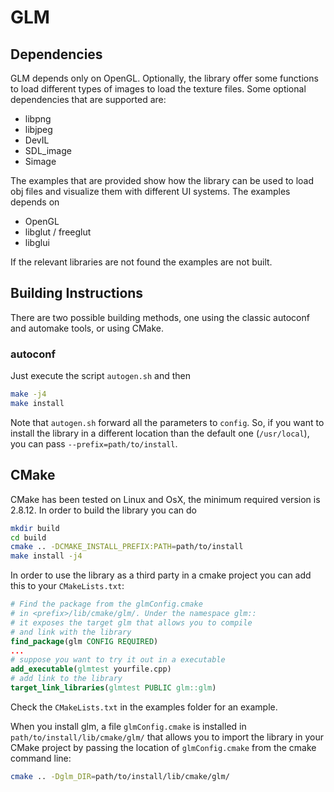 # GLM

##  Dependencies

GLM depends only on OpenGL. Optionally, the library offer some functions to load different types of images to load the texture files. Some optional dependencies that are supported are:

* libpng
* libjpeg
* DevIL
* SDL_image
* Simage

The examples that are provided show how the library can be used to load obj files and visualize them with different UI systems. The examples depends on

* OpenGL
* libglut / freeglut
* libglui

If the relevant libraries are not found the examples are not built.

## Building Instructions

There are two possible building methods, one using the classic autoconf and automake tools, or using CMake.

### autoconf

Just execute the script `autogen.sh` and then
```bash
make -j4
make install
```

Note that `autogen.sh` forward all the parameters to `config`. So, if you want
to install the library in a different location than the default one (`/usr/local`),
you can pass `--prefix=path/to/install`.

## CMake

CMake has been tested on Linux and OsX, the minimum required version is 2.8.12.
In order to build the library you can do

```bash
mkdir build
cd build
cmake .. -DCMAKE_INSTALL_PREFIX:PATH=path/to/install
make install -j4
```

In order to use the library as a third party in a cmake project you can add this to your `CMakeLists.txt`:

```cmake
# Find the package from the glmConfig.cmake
# in <prefix>/lib/cmake/glm/. Under the namespace glm::
# it exposes the target glm that allows you to compile
# and link with the library
find_package(glm CONFIG REQUIRED)
...
# suppose you want to try it out in a executable
add_executable(glmtest yourfile.cpp)
# add link to the library
target_link_libraries(glmtest PUBLIC glm::glm)
```
Check the `CMakeLists.txt` in the examples folder for an example.

When you install glm, a file `glmConfig.cmake` is installed in `path/to/install/lib/cmake/glm/` that allows you to import the library in your CMake project by passing the location of `glmConfig.cmake` from the cmake command line:

```bash
cmake .. -Dglm_DIR=path/to/install/lib/cmake/glm/
```
